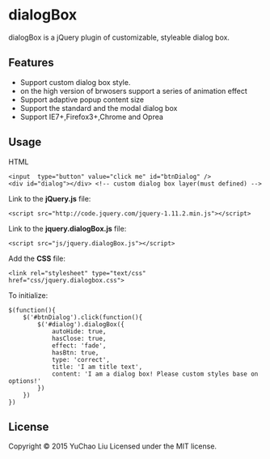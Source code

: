 # dialogBox

dialogBox is a jQuery plugin of customizable, styleable dialog box.

## Features

* Support custom dialog box style.
* on the high version of brwosers support a series of animation effect
* Support adaptive popup content size
* Support the standard and the modal dialog box
* Support IE7+,Firefox3+,Chrome and Oprea

## Usage

HTML

```
<input  type="button" value="click me" id="btnDialog" />
<div id="dialog"></div> <!-- custom dialog box layer(must defined) -->
```

Link to the **jQuery.js** file:

```
<script src="http://code.jquery.com/jquery-1.11.2.min.js"></script>
```

Link to the **jquery.dialogBox.js** file:

```
<script src="js/jquery.dialogBox.js"></script>
```

Add the **CSS** file:

```
<link rel="stylesheet" type="text/css" href="css/jquery.dialogbox.css">
```

To initialize:

```
$(function(){
	$('#btnDialog').click(function(){
		$('#dialog').dialogBox({
			autoHide: true,
			hasClose: true,
			effect: 'fade',
			hasBtn: true,
			type: 'correct',
			title: 'I am title text',
			content: 'I am a dialog box! Please custom styles base on options!'
		})
	})
})
```

## License

Copyright © 2015 YuChao Liu Licensed under the MIT license.